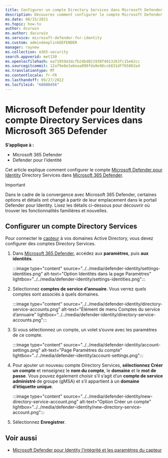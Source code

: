 ```yaml
---
title: Configurer un compte Directory Services dans Microsoft Defender pour Identity
description: Découvrez comment configurer le compte Microsoft Defender pour Identity Directory Services dans Microsoft 365 Defender
ms.date: 08/15/2021
ms.topic: how-to
author: dcurwin
ms.author: dacurwin
ms.service: microsoft-defender-for-identity
ms.custom: admindeeplinkDEFENDER
manager: raynew
ms.collection: m365-security
search.appverid: met150
ms.openlocfilehash: ea7195943dcfb24bd021930f4013263fc15e62cc
ms.sourcegitcommit: 12af9e8e3a6eaa090fda9e98ccb831dff65863a4
ms.translationtype: MT
ms.contentlocale: fr-FR
ms.lasthandoff: 09/27/2022
ms.locfileid: "68080456"
---
```

# <a name="microsoft-defender-for-identity-directory-services-account-in-microsoft-365-defender"></a>Microsoft Defender pour Identity compte Directory Services dans Microsoft 365 Defender

**S’applique à :**

- Microsoft 365 Defender
- Defender pour l’identité

Cet article explique comment configurer le compte [Microsoft Defender pour Identity](/defender-for-identity) Directory Services dans [Microsoft 365 Defender](/microsoft-365/security/defender/overview-security-center).

>[!IMPORTANT]
>Dans le cadre de la convergence avec Microsoft 365 Defender, certaines options et détails ont changé à partir de leur emplacement dans le portail Defender pour Identity. Lisez les détails ci-dessous pour découvrir où trouver les fonctionnalités familières et nouvelles.

## <a name="configure-directory-services-account"></a>Configurer un compte Directory Services

Pour connecter le [capteur](sensor-health.md#add-a-sensor) à vos domaines Active Directory, vous devez configurer des comptes Directory Services.

1. Dans <a href="https://go.microsoft.com/fwlink/p/?linkid=2077139" target="_blank">Microsoft 365 Defender</a>, accédez aux **paramètres**, puis **aux identités**.

   :::image type="content" source="../../media/defender-identity/settings-identities.png" alt-text="Option Identités dans la page Paramètres" lightbox="../../media/defender-identity/settings-identities.png":::


1. Sélectionnez **comptes de service d’annuaire**. Vous verrez quels comptes sont associés à quels domaines.

   :::image type="content" source="../../media/defender-identity/directory-service-accounts.png" alt-text="Élément de menu Comptes du service d’annuaire" lightbox="../../media/defender-identity/directory-service-accounts.png":::

1. Si vous sélectionnez un compte, un volet s’ouvre avec les paramètres de ce compte.

   :::image type="content" source="../../media/defender-identity/account-settings.png" alt-text="Page Paramètres du compte" lightbox="../../media/defender-identity/account-settings.png":::

1. Pour ajouter un nouveau compte Directory Services, **sélectionnez Créer un compte** et renseignez le **nom du compte**, le **domaine** et le **mot de passe**. Vous pouvez également choisir s’il s’agit d’un **compte de service administré** de groupe (gMSA) et s’il appartient à un **domaine d’étiquette unique**.

   :::image type="content" source="../../media/defender-identity/new-directory-service-account.png" alt-text="Option Créer un compte" lightbox="../../media/defender-identity/new-directory-service-account.png":::

1. Sélectionnez **Enregistrer**.

## <a name="see-also"></a>Voir aussi

- [Microsoft Defender pour Identity l’intégrité et les paramètres du capteur](sensor-health.md)

